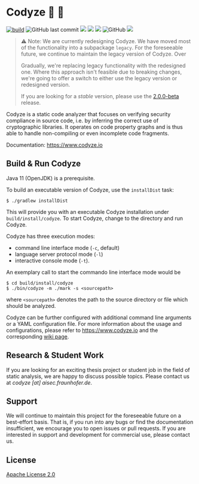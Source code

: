 # Codyze :mag_right: :rocket: 

[![build](https://github.com/Fraunhofer-AISEC/codyze/actions/workflows/build.yml/badge.svg)](https://github.com/Fraunhofer-AISEC/codyze/actions/workflows/build.yml)
![GitHub last commit](https://img.shields.io/github/last-commit/Fraunhofer-AISEC/codyze)
[![](https://sonarcloud.io/api/project_badges/measure?project=codyze&metric=security_rating)](https://sonarcloud.io/summary/overall?id=codyze)
[![](https://sonarcloud.io/api/project_badges/measure?project=codyze&metric=alert_status)](https://sonarcloud.io/summary/overall?id=codyze)
[![](https://sonarcloud.io/api/project_badges/measure?project=codyze&metric=coverage)](https://sonarcloud.io/summary/overall?id=codyze)
![GitHub](https://img.shields.io/github/license/Fraunhofer-AISEC/codyze)
[![](https://jitpack.io/v/Fraunhofer-AISEC/codyze.svg)](https://jitpack.io/#Fraunhofer-AISEC/codyze)

> :warning: Note: We are currently redesigning Codyze. We have moved most of the functionality into a subpackage `legacy`. For the foreseeable future, we continue to maintain the legacy version of Codyze. Over 
> 
> Gradually, we're replacing legacy functionality with the redesigned one. Where this approach isn't feasible due to breaking changes, we're going to offer a switch to either use the legacy version or redesigned version.
>
> If you are looking for a _stable_ version, please use the [2.0.0-beta](https://github.com/Fraunhofer-AISEC/codyze/releases/tag/v2.0.0-beta) release.


Codyze is a static code analyzer that focuses on verifying security compliance in source code, i.e. by inferring the correct use of cryptographic libraries. It operates on code property graphs and is thus able to handle non-compiling or even incomplete code fragments.

Documentation: https://www.codyze.io

## Build & Run Codyze

Java 11 (OpenJDK) is a prerequisite.

To build an executable version of Codyze, use the `installDist` task:

```shell
$ ./gradlew installDist
```

This will provide you with an executable Codyze installation under `build/install/codyze`.
To start Codyze, change to the directory and run Codyze.

Codyze has three execution modes:
* command line interface mode (`-c`, default)
* language server protocol mode (`-l`)
* interactive console mode (`-t`).

An exemplary call to start the commando line interface mode would be

```shell
$ cd build/install/codyze
$ ./bin/codyze -m ./mark -s <sourcepath>
```
where `<sourcepath>` denotes the path to the source directory or file which should be analyzed.

Codyze can be further configured with additional command line arguments or a YAML configuration file.
For more information about the usage and configurations, please refer to https://www.codyze.io and the corresponding [wiki page](https://github.com/Fraunhofer-AISEC/codyze/wiki/Configuring-Codyze).


## Research & Student Work

If you are looking for an exciting thesis project or student job in the field of static analysis, we are happy to discuss possible topics. Please contact us at _codyze [at] aisec.fraunhofer.de_.

## Support

We will continue to maintain this project for the foreseeable future on a best-effort basis. That is, if you run into any bugs or find the documentation insufficient, we encourage you to open issues or pull requests. If you are interested in support and development for commercial use, please contact us.

## License

[Apache License 2.0](https://github.com/Fraunhofer-AISEC/codyze/blob/master/LICENSE)
